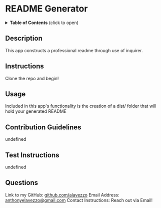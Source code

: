 # README Generator

  <details>
<summary><b>Table of Contents</b> (click to open)</summary>
<!-- MarkdownTOC -->

1. [Description:](#description)
1. [Instructions:](#instructions)
1. [Usage:](#usage)
1. [Contribution Guidelines:](#contribution-guidelines)
1. [Test Instructions:](#test-instructions)
1. [License:](#license)
1. [Questions:](#questions)

<!-- /MarkdownTOC -->
</details>

  
  ## Description
  This app constructs a professional readme through use of inquirer.
  ## Instructions
  Clone the repo and begin!
  ## Usage
  Included in this app's functionality is the creation of a dist/ folder that will hold your generated README
  ## Contribution Guidelines
  undefined
  ## Test Instructions
  undefined
  
  ## Questions 
  Link to my GitHub: [github.com/alavezzo](https://github.com/alavezzo)
  Email Address: anthonyelavezzo@gmail.com
  Contact Instructions: Reach out via Email!

